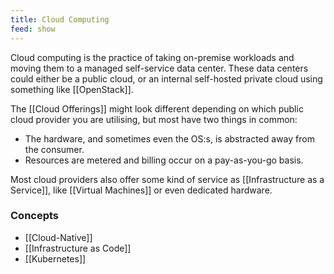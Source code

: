 ```yaml
---
title: Cloud Computing
feed: show
---
```

Cloud computing is the practice of taking on-premise workloads and moving them to a managed self-service data center. These data centers could either be a public cloud, or an internal self-hosted private cloud using something like [[OpenStack]].

The [[Cloud Offerings]] might look different depending on which public cloud provider you are utilising, but most have two things in common:

- The hardware, and sometimes even the OS:s, is abstracted away from the consumer.
- Resources are metered and billing occur on a pay-as-you-go basis.

Most cloud providers also offer some kind of service as [[Infrastructure as a Service]], like [[Virtual Machines]] or even dedicated hardware. 

### Concepts
- [[Cloud-Native]]
- [[Infrastructure as Code]]
- [[Kubernetes]]
